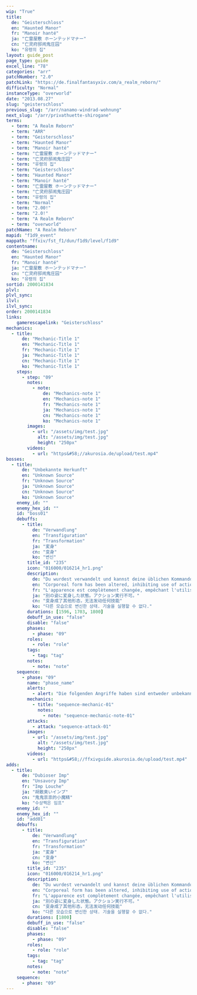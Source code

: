 ```yaml
---
wip: "True"
title:
  de: "Geisterschloss"
  en: "Haunted Manor"
  fr: "Manoir hanté"
  ja: "亡霊屋敷 ホーンテッドマナー"
  cn: "亡灵府邸闹鬼庄园"
  ko: "유령의 집"
layout: guide_post
page_type: guide
excel_line: "78"
categories: "arr"
patchNumber: "2.0"
patchLink: "https://de.finalfantasyxiv.com/a_realm_reborn/"
difficulty: "Normal"
instanceType: "overworld"
date: "2013.08.27"
slug: "geisterschloss"
previous_slug: "/arr/nanamo-windrad-wohnung"
next_slug: "/arr/privathuette-shirogane"
terms:
  - term: "A Realm Reborn"
  - term: "ARR"
  - term: "Geisterschloss"
  - term: "Haunted Manor"
  - term: "Manoir hanté"
  - term: "亡霊屋敷 ホーンテッドマナー"
  - term: "亡灵府邸闹鬼庄园"
  - term: "유령의 집"
  - term: "Geisterschloss"
  - term: "Haunted Manor"
  - term: "Manoir hanté"
  - term: "亡霊屋敷 ホーンテッドマナー"
  - term: "亡灵府邸闹鬼庄园"
  - term: "유령의 집"
  - term: "Normal"
  - term: "2.00!"
  - term: "2.0!"
  - term: "A Realm Reborn"
  - term: "overworld"
patchName: "A Realm Reborn"
mapid: "f1d9_event"
mappath: "ffxiv/fst_f1/dun/f1d9/level/f1d9"
contentname:
  de: "Geisterschloss"
  en: "Haunted Manor"
  fr: "Manoir hanté"
  ja: "亡霊屋敷 ホーンテッドマナー"
  cn: "亡灵府邸闹鬼庄园"
  ko: "유령의 집"
sortid: 2000141834
plvl: 
plvl_sync: 
ilvl: 
ilvl_sync: 
order: 2000141834
links:
    gamerescapelink: "Geisterschloss"
mechanics:
  - title:
      de: "Mechanic-Title 1"
      en: "Mechanic-Title 1"
      fr: "Mechanic-Title 1"
      ja: "Mechanic-Title 1"
      cn: "Mechanic-Title 1"
      ko: "Mechanic-Title 1"
    steps:
      - step: "09"
        notes:
          - note:
              de: "Mechanics-note 1"
              en: "Mechanics-note 1"
              fr: "Mechanics-note 1"
              ja: "Mechanics-note 1"
              cn: "Mechanics-note 1"
              ko: "Mechanics-note 1"
        images:
          - url: "/assets/img/test.jpg"
            alt: "/assets/img/test.jpg"
            height: "250px"
        videos:
          - url: "https&#58;//akurosia.de/upload/test.mp4"
bosses:
  - title:
      de: "Unbekannte Herkunft"
      en: "Unknown Source"
      fr: "Unknown Source"
      ja: "Unknown Source"
      cn: "Unknown Source"
      ko: "Unknown Source"
    enemy_id: ""
    enemy_hex_id: ""
    id: "boss01"
    debuffs:
      - title:
          de: "Verwandlung"
          en: "Transfiguration"
          fr: "Transformation"
          ja: "変身"
          cn: "变身"
          ko: "변신"
        title_id: "235"
        icon: "016000/016214_hr1.png"
        description:
          de: "Du wurdest verwandelt und kannst deine üblichen Kommandos nicht benutzen."
          en: "Corporeal form has been altered, inhibiting use of actions."
          fr: "L'apparence est complètement changée, empêchant l'utilisation des actions."
          ja: "別の姿に変身した状態。アクション実行不可。"
          cn: "变身成了其他形态，无法发动任何技能"
          ko: "다른 모습으로 변신한 상태. 기술을 실행할 수 없다."
        durations: [1596, 1703, 1800]
        debuff_in_use: "false"
        disable: "false"
        phases:
          - phase: "09"
        roles:
          - role: "role"
        tags:
          - tag: "tag"
        notes:
          - note: "note"
    sequence:
      - phase: "09"
        name: "phase_name"
        alerts:
          - alert: "Die folgenden Angriffe haben sind entweder unbekannt oder haben keine klare Herkunft"
        mechanics:
          - title: "sequence-mechanic-01"
            notes:
              - note: "sequence-mechanic-note-01"
        attacks:
          - attack: "sequence-attack-01"
        images:
          - url: "/assets/img/test.jpg"
            alt: "/assets/img/test.jpg"
            height: "250px"
        videos:
          - url: "https&#58;//ffxivguide.akurosia.de/upload/test.mp4"
adds:
  - title:
      de: "Dubioser Imp"
      en: "Unsavory Imp"
      fr: "Imp Louche"
      ja: "胡散臭いインプ"
      cn: "鬼鬼祟祟的小魔精"
      ko: "수상쩍은 임프"
    enemy_id: ""
    enemy_hex_id: ""
    id: "add01"
    debuffs:
      - title:
          de: "Verwandlung"
          en: "Transfiguration"
          fr: "Transformation"
          ja: "変身"
          cn: "变身"
          ko: "변신"
        title_id: "235"
        icon: "016000/016214_hr1.png"
        description:
          de: "Du wurdest verwandelt und kannst deine üblichen Kommandos nicht benutzen."
          en: "Corporeal form has been altered, inhibiting use of actions."
          fr: "L'apparence est complètement changée, empêchant l'utilisation des actions."
          ja: "別の姿に変身した状態。アクション実行不可。"
          cn: "变身成了其他形态，无法发动任何技能"
          ko: "다른 모습으로 변신한 상태. 기술을 실행할 수 없다."
        durations: [1800]
        debuff_in_use: "false"
        disable: "false"
        phases:
          - phase: "09"
        roles:
          - role: "role"
        tags:
          - tag: "tag"
        notes:
          - note: "note"
    sequence:
      - phase: "09"
---
```

